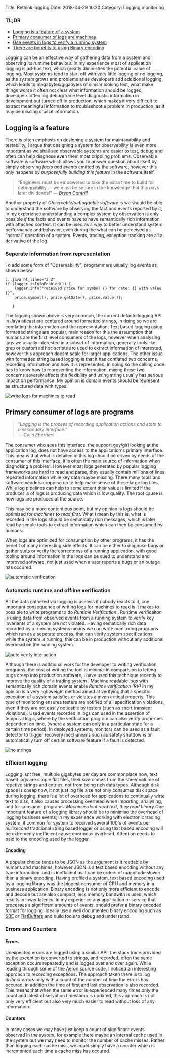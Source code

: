 Title: Rethink logging
Date: 2018-04-29 10:20
Category: Logging monitoring
### TL;DR
* [Logging is a feature of a system](#feature)
* [Primary consumer of logs are machines](#log4machines)
* [Use events in logs to verify a running system](#auto-verify)
* [There are benefits to using Binary encoding](#prefer-bin-encoding) 

Logging can be an effective way of gathering data from a system and observing its runtime behaviour. In my experience most of application logging is ad-hoc text, which greatly diminishes the potential value of logging. Most systems tend to start off with very little logging or no logging, as the system grows and problems arise developers add additional logging, which leads to megabytes/gigabytes of similar looking text, what make things worse it often not clear what information should be logged, developers often log debug/trace level diagnostic information in development but turned off in production,  which makes it very difficult to extract meaningful information to troubleshoot a problem in production, as it may be missing crucial information.  
  
## <a name="feature"> Logging is a feature </a> 
There is often emphasis on designing a system for maintanability and testability, I argue that designing a system for observability is even more important as we shall see observable systems are easier to test, debug and often can help diagnose even them most crippling problems. Observable software is software which allows you to answer question about itself by simply observing *facts and events* emitted by the software, however this only happens by *purposefully building this feature* in the software itself. 

>"Engineers must be empowered to take the extra time to build for debuggability — we must be secure in the knowledge that this pays later dividends!" 
>&mdash; <cite>[Bryan Cantrill](https://files.gotocon.com/uploads/slides/conference_3/86/original/goto-ord-170502172018.pdf)</cite>

Another property of *Observable/debuggable software* is we should be able to understand the software by observing the fact and events reported by it, In my experience understanding a complex system by observation is only possible *if* the facts and events have to have semantically rich information with attached context. 
It can be used as a way to better understand system performance and behavior, even during the what can be perceived as “normal” operation of a system.
Events, tracing, exception tracking are all a derivative of the log. 

### Seperate information from representation 

To add some form of “Observability", programmers usually log events as shown below 

```
:::java hl_lines="2 3"
if (logger.isInfoEnabled()) {
    logger.info("received price for symbol {} for date: {} with value {}", 
    price.symbol(), price.getDate(), price.value());
                  
   }

```
 The logging shown above is very common, the current defacto logging API in Java atleast are centered around formatted strings, in doing so we are conflating the information and the representation. Text based logging using formatted strings are popular, main reason for this the assumption that humans are the first level consumers of the logs, however when analysing logs we usually interested in a subset of information, generally tools like grep or custom ad hoc scripts are used to extract information of interested, however this approach doesnt scale for larger applications.
 The other issue with formatted string based logging is that it has conflated two concerns, recording information and how it is represented, in doing so the calling code has to know how to representing the information, mixing these two concerns severely affects the flexibility and using string usually has serious impact on performance.
 My opinion is domain events should be represent as structured data with types.
  

![write logs for machines to read](/imgs/LOGS-FOR-MACHINES.svg)

## <a name="log4machines"> Primary consumer of logs are programs </a> 
> *"Logging is the process of recording application actions and state to a secondary interface."*  	
>&mdash; <cite> Colin Eberhart </cite>


The consumer who sees this interface, the support guy/girl looking at the application log, does not have access to the application's primary interface. This means that what is detailed in this log should be driven by needs of the consumer of this interface; it is often the main source of information when diagnosing a problem.
However most logs generated by popular logging frameworks are hard to read and parse, they usually contain millions of lines repeated information while key data maybe missing. There many tools and software vendors cropping up to help make sense of these large log files, While log pipelines can help to some extent their value is limited if the producer is of logs is producing data which is low quality. The root cause is how logs are produced at the source.

This may be a more contentious point, but my opinion is logs should be optimized for *machines to read first*. What I mean by this is, what is recorded in the logs should be sematically rich messages, which is later read by simple tools to extract information which can then be consumed by humans.
 
When logs are optimized for consumption by other programs, it has the benefit of many interesting side effects.
 It can be either to diagnose bugs or gather stats or verify the correctness of a running application, with good tooling around information in the logs can be sued to understand and improved software, not just used when a user reports a bugs or an outage has occured. 
 
![automatic verification](/imgs/duke-checking.gif)
### <a name="auto-verify"> Automatic runtime and offline verification </a>
All the data gathered via logging is useless if nobody reacts to it, one important consequence of writing logs for machines to read is it makes to possible to write programs to do *Runtime Verification* . 
Runtime verificaiton is using data from observed events from a running system to verify key invariants of a system are not violated. Having sematically rich data recorded by a running systems means we can write monitoring programs which run as a seperate process, that can verify system specifications while the system is running, this can be in production without any additional overhead on the running system.

![auto verify interaction](/imgs/runtime_verify.PNG)

Although there is additional work for the developer to writing verification programs, the cost of writing the tool is minimal in comparision to letting bugs creep into production software, i have used this technique recently to improve the quality of a trading system . 
Machine readable logs with semantically rich domain events enable *Runtime verification (RV)* in my opinion is a very lightweight method aimed at verifying that a specific execution of a system satisfies or violates a given critical property. This type of monitoring ensures testers
are notified of all specification violations, even if they are not easily noticable by testers (such as short transient violations). 
Used events recorded in logs can used in the assertion of temporal logic, where by the verification program can also verify properties dependent on time, (where a system can only in a particular state for a certain time period).
In deployed systems, monitors can be used as a fault detector to trigger recovery mechanisms such as safety shutdowns or automatically turn off certian software feature if a fault is detected.	  

![no strings](/imgs/duke-strings.gif)
### <a name="prefer-bin-encoding" > Efficient logging </a>
Logging isnt free, multiple gigabytes per day are commonplace now, text based logs are simple flat files, their size comes from the sheer volume of repetive strings and entries, not from being rich data types. Although disk space is cheap now, it not just log file size not only consumes disk space during logging, there is a lot of overhead for applications to continually wirte text to disk, it also causes processing overhead when importing, analysing, and for consumer programs.
*Machines dont read text, they read binary*
One important feature of a logging library should be to minimise the overhead of logging business events, in my experience working with electronic trading system, it common for system to received several 100's of events per *millisecond* traditional string based logger or using text based encoding will be extremenly inefficient cause enormous overhead. Attention needs to paid to the encoding used by the logger.

#### Encoding
A popular choice tends to be JSON as the argument is it readable by humans and machines, however JSON is a text based encoding without any type information, and is inefficient as it can be orders of magnitude slower than a binary encoding. Having profiled a system, text based encoding used by a logging library was the biggest consumer of CPU and memory in a business application. Binary encoding is not only more efficient to encode and decode but are also compact, less memory bandwith is used, which results in lower latency.
In my experience any application or service that processes a significant amounts of events, should prefer a binary encoded format for logging. 
Ideally use a well documented binary encoding such as [SBE](https://github.com/real-logic/simple-binary-encoding/wiki) or [FlatBuffers](https://google.github.io/flatbuffers/) and build tools to debug and understand.

### Errors and Counters
#### Errors
Unexpected errors are logged using a similar API, the stack trace provided by the exception is converted to strings, and recorded, often the same exception occurs repeatedly and is logged over and over again. While reading through some of the [Aeron](https://github.com/real-logic/aeron) source code, I noticed an interesting approach to recording exceptions. The approach taken there is to log *distinct errors* only with a count of the number of time the errors has occured, in addition the time of first and last observation is also recorded. This means that when the same error is experienced many times only the count and latest observation timestamp is updated, this approach is not only very efficient but also very much easier to read without loss of any information.

#### Counters
In many cases we may have just keep a count of significant events observed in the system, for example there maybe an internal cache used in the system but we may need to monitor the number of cache misses. Rather than logging each cache miss, we could simply have a counter which is incremented each time a cache miss has occured.

